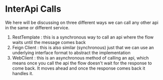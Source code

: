 # InterApi Calls

We here will be discussing on three different ways we can call any other api in the same or different service.
1. RestTemplate : this is a synchronous way to call an api where the flow waits until the message comes back
2. Feign Client : this is also similar (synchronous) just that we can use an underlying interface format to abstract the 
implementation
3. WebClient : this is an asynchronous method of calling an api, which means once you call the api the flow doesn't wait
for the response to come back. It moves ahead and once the response comes back it handles it.